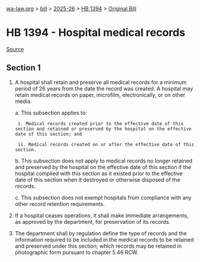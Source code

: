 [wa-law.org](/) > [bill](/bill/) > [2025-26](/bill/2025-26/) > [HB 1394](/bill/2025-26/hb/1394/) > [Original Bill](/bill/2025-26/hb/1394/1/)

# HB 1394 - Hospital medical records

[Source](http://lawfilesext.leg.wa.gov/biennium/2025-26/Pdf/Bills/House%20Bills/1394.pdf)

## Section 1
1. A hospital shall retain and preserve all medical records for a minimum period of 26 years from the date the record was created. A hospital may retain medical records on paper, microfilm, electronically, or on other media.

    a. This subsection applies to:

        i. Medical records created prior to the effective date of this section and retained or preserved by the hospital on the effective date of this section; and

        ii. Medical records created on or after the effective date of this section.

    b. This subsection does not apply to medical records no longer retained and preserved by the hospital on the effective date of this section if the hospital complied with this section as it existed prior to the effective date of this section when it destroyed or otherwise disposed of the records.

    c. This subsection does not exempt hospitals from compliance with any other record retention requirements.

2. If a hospital ceases operations, it shall make immediate arrangements, as approved by the department, for preservation of its records.

3. The department shall by regulation define the type of records and the information required to be included in the medical records to be retained and preserved under this section; which records may be retained in photographic form pursuant to chapter 5.46 RCW.
